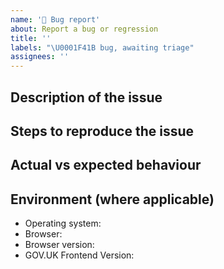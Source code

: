 ```yaml
---
name: '🐛 Bug report'
about: Report a bug or regression
title: ''
labels: "\U0001F41B bug, awaiting triage"
assignees: ''
---
```


<!--
    Please fill in as much of the template below as you’re able to. If you're unsure whether the issue already exists or how to fill in the template, open an issue anyway. Our team will help you to complete the rest.

    Your issue might already exist. If so, add a comment to the existing issue instead of creating a new one. You can find existing issues here:
    - an existing Github issue: https://github.com/alphagov/govuk-frontend/issues
    - known validation errors or warnings: https://github.com/orgs/alphagov/projects/37
-->

## Description of the issue

<!-- A clear and concise summary of what the bug is. -->

## Steps to reproduce the issue

<!-- How can we reproduce this issue? If you think it will be helpful, please provide a small code snippet and/or screenshots. -->

## Actual vs expected behaviour

<!-- What is happening vs what would you expect to happen instead? -->

## Environment (where applicable)

<!-- Details of your operating system, browser and the version of GOVUK Frontend you’re using may help us to reproduce your issue. -->

- Operating system:
- Browser:
- Browser version:
- GOV.UK Frontend Version:
